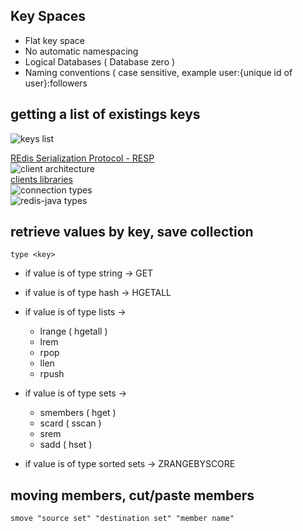 ## Key Spaces
* Flat key space
* No automatic namespacing
* Logical Databases ( Database zero )
* Naming conventions ( case sensitive, example user:{unique id of user}:followers

## getting a list of existings keys
![keys list](https://i.postimg.cc/5ygnVyrt/redis-search-key-scan.png)

[REdis Serialization Protocol - RESP](https://redis.io/topics/protocol)  
![client architecture](https://i.postimg.cc/fTp83WSJ/redis-client.png)  
[clients libraries](https://redis.io/clients)  
![connection types](https://i.postimg.cc/rw7qqyR8/redis-deployment-connections.png)  
![redis-java types](https://i.postimg.cc/c4qj1KXk/redis-java-types.png)  

## retrieve values by key, save collection
```redis
type <key>
```
* if value is of type string -> GET <key>
* if value is of type hash -> HGETALL <key>
* if value is of type lists -> 
  * lrange <key> <start> <end> ( hgetall )
  * lrem
  * rpop
  * llen
  * rpush
* if value is of type sets -> 
  * smembers <key> ( hget )
  * scard ( sscan )
  * srem
  * sadd ( hset )
  
* if value is of type sorted sets -> ZRANGEBYSCORE <key> <min> <max>

## moving members, cut/paste members
```
smove "source set" "destination set" "member name"
```
